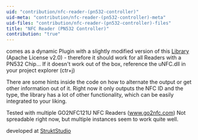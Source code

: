 ```yaml
---
uid: "contribution/nfc-reader-(pn532-controller)"
uid-meta: "contribution/nfc-reader-(pn532-controller)-meta"
uid-files: "contribution/nfc-reader-(pn532-controller)-files"
title: "NFC Reader (PN532 Controller)"
contribution: "true"
---
```


comes as a dynamic Plugin with a slightly modified version of this [Library](https://code.msdn.microsoft.com/windowsapps/uNFC-NFC-library-d0744dab#content) (Apache License v2.0) - therefore it should work for all Readers with a PN532 Chip...
If it doesn't work out of the box, reference the uNFC.dll in your project explorer (ctr+j)

There are some hints inside the code on how to alternate the output or get other information out of it.
Right now it only outputs the NFC ID and the type, the library has a lot of other functionality, which can be easily integrated to your liking.

Tested with multiple GO2NFC121U NFC Readers (www.go2nfc.com)
Not spreadable right now, but multiple instances seem to work quite well.

developed at [StruktStudio](http://strukt.com)